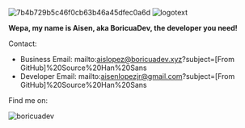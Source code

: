![7b4b729b5c46f0cb63b46a45dfec0a6d](https://user-images.githubusercontent.com/72424390/219533714-edda21e7-448c-4e93-a3e1-2cf5d7d24901.gif)
![logotext](https://user-images.githubusercontent.com/72424390/219533768-d19579eb-228a-4880-825d-66b29f5696eb.png)

**Wepa, my name is Aisen, aka BoricuaDev, the developer you need!**

Contact:

- Business Email: mailto:aislopez@boricuadev.xyz?subject=[From GitHub]%20Source%20Han%20Sans
- Developer Email: mailto:aisenlopezjr@gmail.com?subject=[From GitHub]%20Source%20Han%20Sans

Find me on:

<img src="https://img.shields.io/twitter/follow/_boricuadev_?style=social" alt="boricuadev" />
